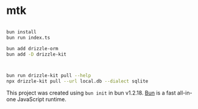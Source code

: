 # mtk

```bash

bun install
bun run index.ts

bun add drizzle-orm
bun add -D drizzle-kit



bun run drizzle-kit pull --help
npx drizzle-kit pull --url local.db --dialect sqlite

```

This project was created using `bun init` in bun v1.2.18. [Bun](https://bun.sh) is a fast all-in-one JavaScript runtime.
